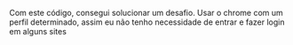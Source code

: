 Com este código, consegui solucionar um desafio. Usar o chrome com um perfil determinado, assim eu não tenho necessidade de entrar e fazer login em alguns sites
